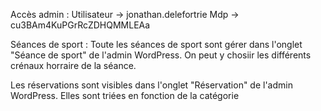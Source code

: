 Accès admin :
Utilisateur -> jonathan.delefortrie
Mdp -> cu3BAm4KuPGrRcZDHQMMLEAa

Séances de sport :
Toute les séances de sport sont gérer dans l'onglet "Séance de sport" de l'admin WordPress.
On peut y chosiir les différents crénaux horraire de la séance.

Les réservations sont visibles dans l'onglet "Réservation" de l'admin WordPress.
Elles sont triées en fonction de la catégorie 
